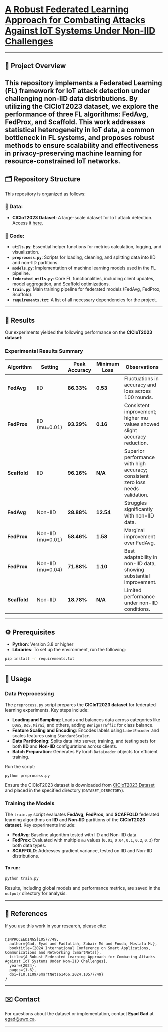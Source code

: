# [A Robust Federated Learning Approach for Combating Attacks Against IoT Systems Under Non-IID Challenges](https://doi.org/10.1109/SmartNets61466.2024.10577749)

---

## 📖 Project Overview
This repository implements a **Federated Learning (FL)** framework for **IoT attack detection** under challenging **non-IID data distributions**. By utilizing the **CICIoT2023 dataset**, we explore the performance of three FL algorithms: **FedAvg**, **FedProx**, and **Scaffold**. This work addresses statistical heterogeneity in IoT data, a common bottleneck in FL systems, and proposes robust methods to ensure scalability and effectiveness in **privacy-preserving machine learning** for resource-constrained IoT networks.
---

## 🗂️ Repository Structure
This repository is organized as follows:

### 📁 Data:
- **CICIoT2023 Dataset**: A large-scale dataset for IoT attack detection. Access it [here](https://www.unb.ca/cic/datasets/iotdataset-2023.html).

### 📁 Code:
- **`utils.py`**: Essential helper functions for metrics calculation, logging, and visualization.
- **`preprocess.py`**: Scripts for loading, cleaning, and splitting data into IID and non-IID partitions.
- **`models.py`**: Implementation of machine learning models used in the FL pipeline.
- **`federated_utils.py`**: Core FL functionalities, including client updates, model aggregation, and Scaffold optimizations.
- **`train.py`**: Main training pipeline for federated models (FedAvg, FedProx, Scaffold).
- **`requirements.txt`**: A list of all necessary dependencies for the project.

---

## 🎯 Results
Our experiments yielded the following performance on the **CICIoT2023 dataset**:

### Experimental Results Summary

| **Algorithm**  | **Setting**    | **Peak Accuracy** | **Minimum Loss** | **Observations**                                                                 |
|-----------------|---------------|-------------------|------------------|---------------------------------------------------------------------------------|
| **FedAvg**      | IID           | **86.33%**        | **0.53**         | Fluctuations in accuracy and loss across 100 rounds.                           |
| **FedProx**     | IID (mu=0.01) | **93.29%**        | **0.16**         | Consistent improvement; higher mu values showed slight accuracy reduction.     |
| **Scaffold**    | IID           | **96.16%**        | **N/A**         | Superior performance with high accuracy; consistent zero loss needs validation.|
| **FedAvg**      | Non-IID       | **28.88%**        | **12.54**        | Struggles significantly with non-IID data.                                     |
| **FedProx**     | Non-IID (mu=0.01) | **58.46%**    | **1.58**         | Marginal improvement over FedAvg.                                              |
| **FedProx**     | Non-IID (mu=0.04) | **71.88%**    | **1.10**         | Best adaptability in non-IID data, showing substantial improvement.            |
| **Scaffold**    | Non-IID       | **18.78%**        | **N/A**     | Limited performance under non-IID conditions.                                  |


---

## ⚙️ Prerequisites
- **Python**: Version 3.8 or higher
- **Libraries**: To set up the environment, run the following:
```bash
pip install -r requirements.txt
```

---

## 🚀 Usage
### Data Preprocessing

The `preprocess.py` script prepares the **CICIoT2023 dataset** for federated learning experiments. Key steps include:

- **Loading and Sampling**: Loads and balances data across categories like `DDoS`, `DoS`, `Mirai`, and others, adding `BenignTraffic` for class balance.
- **Feature Scaling and Encoding**: Encodes labels using `LabelEncoder` and scales features using `StandardScaler`.
- **Data Partitioning**: Splits data into server, training, and testing sets for both **IID** and **Non-IID** configurations across clients.
- **Batch Preparation**: Generates PyTorch `DataLoader` objects for efficient training.

Run the script:
```bash
python preprocess.py
```

Ensure the CICIoT2023 dataset is downloaded from [CICIoT2023 Dataset](https://www.unb.ca/cic/datasets/iotdataset-2023.html) and placed in the specified directory (`DATASET_DIRECTORY`).

### Training the Models

The `train.py` script evaluates **FedAvg**, **FedProx**, and **SCAFFOLD** federated learning algorithms on **IID** and **Non-IID** partitions of the **CICIoT2023 dataset**. Key experiments include:

- **FedAvg**: Baseline algorithm tested with IID and Non-IID data.
- **FedProx**: Evaluated with multiple `mu` values (`0.01`, `0.04`, `0.1`, `0.2`, `0.3`) for both data types.
- **SCAFFOLD**: Addresses gradient variance, tested on IID and Non-IID distributions.

#### To run:
```bash
python train.py
```

Results, including global models and performance metrics, are saved in the `output/` directory for analysis.

---

## 📄 References
If you use this work in your research, please cite:

```plaintext

@INPROCEEDINGS{10577749,
  author={Gad, Eyad and Fadlullah, Zubair Md and Fouda, Mostafa M.},
  booktitle={2024 International Conference on Smart Applications, Communications and Networking (SmartNets)}, 
  title={A Robust Federated Learning Approach for Combating Attacks Against IoT Systems Under Non-IID Challenges}, 
  year={2024},
  pages={1-6},
  doi={10.1109/SmartNets61466.2024.10577749}
}

```

---

## ✉️ Contact
For questions about the dataset or implementation, contact **Eyad Gad** at [egad@uwo.ca](mailto:egad@uwo.ca).

---
